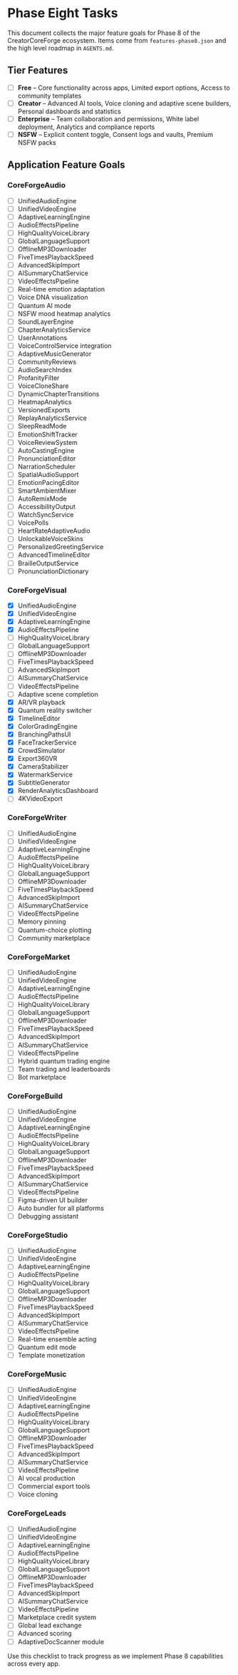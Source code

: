 # Phase Eight Tasks

This document collects the major feature goals for Phase 8 of the CreatorCoreForge ecosystem. Items come from `features-phase8.json` and the high level roadmap in `AGENTS.md`.

## Tier Features

- [ ] **Free** – Core functionality across apps, Limited export options, Access to community templates
- [ ] **Creator** – Advanced AI tools, Voice cloning and adaptive scene builders, Personal dashboards and statistics
- [ ] **Enterprise** – Team collaboration and permissions, White label deployment, Analytics and compliance reports
- [ ] **NSFW** – Explicit content toggle, Consent logs and vaults, Premium NSFW packs

## Application Feature Goals

### CoreForgeAudio
- [ ] UnifiedAudioEngine
- [ ] UnifiedVideoEngine
- [ ] AdaptiveLearningEngine
- [ ] AudioEffectsPipeline
- [ ] HighQualityVoiceLibrary
- [ ] GlobalLanguageSupport
- [ ] OfflineMP3Downloader
- [ ] FiveTimesPlaybackSpeed
- [ ] AdvancedSkipImport
- [ ] AISummaryChatService
- [ ] VideoEffectsPipeline
- [ ] Real-time emotion adaptation
- [ ] Voice DNA visualization
- [ ] Quantum AI mode
- [ ] NSFW mood heatmap analytics
- [ ] SoundLayerEngine
- [ ] ChapterAnalyticsService
- [ ] UserAnnotations
- [ ] VoiceControlService integration
- [ ] AdaptiveMusicGenerator
- [ ] CommunityReviews
- [ ] AudioSearchIndex
- [ ] ProfanityFilter
- [ ] VoiceCloneShare
- [ ] DynamicChapterTransitions
- [ ] HeatmapAnalytics
- [ ] VersionedExports
- [ ] ReplayAnalyticsService
- [ ] SleepReadMode
- [ ] EmotionShiftTracker
- [ ] VoiceReviewSystem
- [ ] AutoCastingEngine
- [ ] PronunciationEditor
- [ ] NarrationScheduler
- [ ] SpatialAudioSupport
- [ ] EmotionPacingEditor
- [ ] SmartAmbientMixer
- [ ] AutoRemixMode
- [ ] AccessibilityOutput
- [ ] WatchSyncService
- [ ] VoicePolls
- [ ] HeartRateAdaptiveAudio
- [ ] UnlockableVoiceSkins
- [ ] PersonalizedGreetingService
- [ ] AdvancedTimelineEditor
- [ ] BrailleOutputService
- [ ] PronunciationDictionary

### CoreForgeVisual
- [x] UnifiedAudioEngine
- [x] UnifiedVideoEngine
- [x] AdaptiveLearningEngine
- [x] AudioEffectsPipeline
- [ ] HighQualityVoiceLibrary
- [ ] GlobalLanguageSupport
- [ ] OfflineMP3Downloader
- [ ] FiveTimesPlaybackSpeed
- [ ] AdvancedSkipImport
- [ ] AISummaryChatService
- [ ] VideoEffectsPipeline
- [ ] Adaptive scene completion
- [x] AR/VR playback
- [x] Quantum reality switcher
- [x] TimelineEditor
- [x] ColorGradingEngine
- [x] BranchingPathsUI
- [x] FaceTrackerService
- [x] CrowdSimulator
- [x] Export360VR
- [x] CameraStabilizer
- [x] WatermarkService
- [x] SubtitleGenerator
- [x] RenderAnalyticsDashboard
- [ ] 4KVideoExport

### CoreForgeWriter
- [ ] UnifiedAudioEngine
- [ ] UnifiedVideoEngine
- [ ] AdaptiveLearningEngine
- [ ] AudioEffectsPipeline
- [ ] HighQualityVoiceLibrary
- [ ] GlobalLanguageSupport
- [ ] OfflineMP3Downloader
- [ ] FiveTimesPlaybackSpeed
- [ ] AdvancedSkipImport
- [ ] AISummaryChatService
- [ ] VideoEffectsPipeline
- [ ] Memory pinning
- [ ] Quantum-choice plotting
- [ ] Community marketplace

### CoreForgeMarket
- [ ] UnifiedAudioEngine
- [ ] UnifiedVideoEngine
- [ ] AdaptiveLearningEngine
- [ ] AudioEffectsPipeline
- [ ] HighQualityVoiceLibrary
- [ ] GlobalLanguageSupport
- [ ] OfflineMP3Downloader
- [ ] FiveTimesPlaybackSpeed
- [ ] AdvancedSkipImport
- [ ] AISummaryChatService
- [ ] VideoEffectsPipeline
- [ ] Hybrid quantum trading engine
- [ ] Team trading and leaderboards
- [ ] Bot marketplace

### CoreForgeBuild
- [ ] UnifiedAudioEngine
- [ ] UnifiedVideoEngine
- [ ] AdaptiveLearningEngine
- [ ] AudioEffectsPipeline
- [ ] HighQualityVoiceLibrary
- [ ] GlobalLanguageSupport
- [ ] OfflineMP3Downloader
- [ ] FiveTimesPlaybackSpeed
- [ ] AdvancedSkipImport
- [ ] AISummaryChatService
- [ ] VideoEffectsPipeline
- [ ] Figma-driven UI builder
- [ ] Auto bundler for all platforms
- [ ] Debugging assistant

### CoreForgeStudio
- [ ] UnifiedAudioEngine
- [ ] UnifiedVideoEngine
- [ ] AdaptiveLearningEngine
- [ ] AudioEffectsPipeline
- [ ] HighQualityVoiceLibrary
- [ ] GlobalLanguageSupport
- [ ] OfflineMP3Downloader
- [ ] FiveTimesPlaybackSpeed
- [ ] AdvancedSkipImport
- [ ] AISummaryChatService
- [ ] VideoEffectsPipeline
- [ ] Real-time ensemble acting
- [ ] Quantum edit mode
- [ ] Template monetization

### CoreForgeMusic
- [ ] UnifiedAudioEngine
- [ ] UnifiedVideoEngine
- [ ] AdaptiveLearningEngine
- [ ] AudioEffectsPipeline
- [ ] HighQualityVoiceLibrary
- [ ] GlobalLanguageSupport
- [ ] OfflineMP3Downloader
- [ ] FiveTimesPlaybackSpeed
- [ ] AdvancedSkipImport
- [ ] AISummaryChatService
- [ ] VideoEffectsPipeline
- [ ] AI vocal production
- [ ] Commercial export tools
- [ ] Voice cloning

### CoreForgeLeads
- [ ] UnifiedAudioEngine
- [ ] UnifiedVideoEngine
- [ ] AdaptiveLearningEngine
- [ ] AudioEffectsPipeline
- [ ] HighQualityVoiceLibrary
- [ ] GlobalLanguageSupport
- [ ] OfflineMP3Downloader
- [ ] FiveTimesPlaybackSpeed
- [ ] AdvancedSkipImport
- [ ] AISummaryChatService
- [ ] VideoEffectsPipeline
- [ ] Marketplace credit system
- [ ] Global lead exchange
- [ ] Advanced scoring
- [ ] AdaptiveDocScanner module

Use this checklist to track progress as we implement Phase 8 capabilities across every app.
